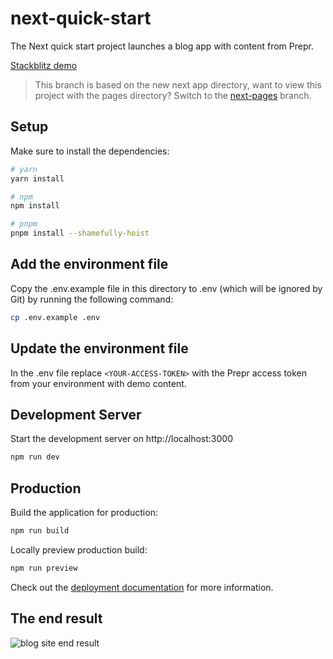 # next-quick-start
The Next quick start project launches a blog app with content from Prepr.

[Stackblitz demo](https://stackblitz.com/edit/next-quick-start)

>This branch is based on the new next app directory, want to view this project with the pages directory? Switch to the [next-pages](https://github.com/preprio/next-complete-starter/tree/next-pages) branch.

## Setup

Make sure to install the dependencies:

```bash
# yarn
yarn install

# npm
npm install

# pnpm
pnpm install --shamefully-hoist
```

## Add the environment file
Copy the .env.example file in this directory to .env (which will be ignored by Git) by running the following command:
```bash
cp .env.example .env
```

## Update the environment file
In the .env file replace `<YOUR-ACCESS-TOKEN>` with the Prepr access token from your environment with demo content.

## Development Server

Start the development server on http://localhost:3000

```bash
npm run dev
```

## Production

Build the application for production:

```bash
npm run build
```

Locally preview production build:

```bash
npm run preview
```

Check out the [deployment documentation](https://nextjs.org/docs/app/building-your-application/deploying) for more information.

## The end result

![blog site end result](https://assets-site.prepr.io//5oz8w28ybxje-screenshot-2023-05-10-at-111353.png)
